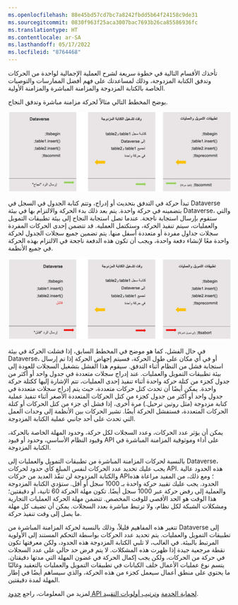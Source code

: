 ```yaml
---
ms.openlocfilehash: 88e45bd57cd7bc7a8242fbdd5b64f24158c9de31
ms.sourcegitcommit: 0830f963f25aca3007bac7693b26ca85586936fc
ms.translationtype: HT
ms.contentlocale: ar-SA
ms.lasthandoff: 05/17/2022
ms.locfileid: "8764468"
---
```

تأخذك الأقسام التالية في خطوة سريعة لشرح العملية الإجمالية لواحدة من الحركات وتدفق الكتابة المزدوجة، وذلك لمساعدتك على فهم أفضل الممارسات والتوصيات الخاصة بالكتابة المزدوجة والمزامنة المباشرة والمزامنة الأولية. 

يوضح المخطط التالي مثالاً لحركة مزامنة مباشرة وتدفق النجاح. 
 
[![مخطط يوضح حركة المزامنة المباشرة وتدفق النجاح.](../media/success-flow.jpg)](../media/success-flow.jpg#lightbox)

تبدأ حركة في التدفق بتحديث أو إدراج، وتتم كتابة الجدول في السجل في Dataverse بتضمينه في حركة واحدة. يتم بعد ذلك بدء الحركة والالتزام بها في بيئة Dataverse، والتي ستقوم بإرسال استجابة ناجحة. عندما تصل استجابة النجاح إلى بيئة تطبيقات التمويل والعمليات، سيتم تنفيذ الحركة، وستكتمل العملية. قد تتضمن إحدى الحركات المفردة سجلات جداول مفردة أو متعددة أسفل منها. يتم تضمين جميع سجلات الجدول لحركة واحدة معًا لإنشاء دفعة واحدة، ويجب أن تكون هذه الدفعة ناجحة في الالتزام بهذه الحركة في جميع الأنظمة. 
 
[![مخطط يوضح فشل الحركة في بيئة dataverse.](../media/failure.jpg)](../media/failure.jpg#lightbox)

في حال الفشل، كما هو موضح في المخطط السابق، إذا فشلت الحركة في بيئة Dataverse، أو في أي مكان على طول الحركة، فسيتم إجهاض الحركة إذا تم إرسال استجابة فشل من النظام أثناء التدفق. سيقوم هذا الفشل بتشغيل السجلات للعودة إلى بيئة تطبيقات التمويل والعمليات. عند إدراج سجلات متعددة في جدول واحد أو أكثر من جدول كجزء من كتلة حركة واحدة أثناء تنفيذ إحدى العمليات، تتم الإشارة إليها ككتلة حركة واحدة. يمكن أيضًا أن تحدث كتل حركات متعددة، حيث يتم إدراج سجلات متعددة في جدول واحد أو أكثر من جدول كجزء من كتل الحركات المتعددة الأصغر أثناء تنفيذ عملية كتابة مزدوجة (مثل روتين ترحيل.) مرة أخرى، إذا فشل أي جزء من كتل الحركات أو كتلة الحركات المتعددة، فستفشل الحركة أيضًا. تشير الحركات بين الأنظمة إلى وحدات العمل التي تحدث على أحد جانبي عملية الكتابة المزدوجة. 

يمكن أن يؤثر عدد الحركات، وعدد السجلات لكل حركة، وحدود المهلة الخاصة بالحركة، وقيود النظام الأساسي، وحدود أو قيود API على أداء وموثوقية المزامنة المباشرة في الكتابة المزدوجة. 

بالنسبة لحركات المزامنة المباشرة من تطبيقات التمويل والعمليات إلى Dataverse، يجب عليك تحديد عدد الحركات لنفس المبلغ كأي حدود لحركات API. هذه الحدود عالية والكتابة المزدوجة لن تنفّذ العديد من حركات API؛ ومع ذلك، من المفيد مراعاة هذه الحدود. يجب عليك تقييد حركة واحدة بـ 1000 سجل أو أقل. ستؤدي الكتابة المزدوجة والعملية إلى رفض حركة عبر 1000 سجل أيضًا. تكون مهلة الحركة 60 ثانية، أو دقيقتين؛ هذا الوقت هو الحد الأقصى للوقت المخصص. تتضمن مهلة الحركة العمليات التجارية ومشكلات الشبكة لكل نظام، ولا ترتبط مباشرة بعدد السجلات. يمكن أن تضيف كل مهلة ما يصل إلى وقت تنفيذ حركة. 

تتغير هذه المفاهيم قليلاً، وذلك بالنسبة لحركة المزامنة المباشرة من Dataverse إلى تطبيقات التمويل والعمليات. يتم تحديد عدد الحركات بواسطة التحكم المستند إلى الأولوية المرتبط بالبيئة. في الغالب، لا تلبي الكتابة المزدوجة هذه الحدود، ولكن معرفتها تكون نقطة مرجعية جيدة إذا ظهرت هذه المشكلات. لا يتم فرض حد حالي على عدد السجلات في حركة من الحركات، ولكن يجب إكمال الحركة في غضون المهلة التي مدتها دقيقتان. يتسم نوع عمليات الأعمال خلف الكيانات في تطبيقات التمويل والعمليات بالتعقيد وغالبًا ما يحتوي على منطق أعمال سيعمل كجزء من هذه الحركة، والذي سيساهم أيضًا في إطار المهلة لمدة دقيقتين. 

لمزيد من المعلومات، راجع [حدود API لحماية الخدمة](/power-apps/developer/data-platform/api-limits/?azure-portal=true) و[‏‫ترتيب أولويات التقييد‬](/dynamics365/fin-ops-core/dev-itpro/data-entities/priority-based-throttling/?azure-portal=true). 
